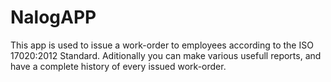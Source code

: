 # NalogAPP
This app is used to issue a work-order to employees according to the ISO 17020:2012 Standard.
Aditionally you can make various usefull reports, and have a complete history of every issued work-order.
